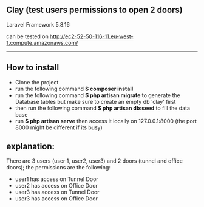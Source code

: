 
## Clay (test users permissions to open 2 doors)

Laravel Framework 5.8.16 
</br>

can be tested on http://ec2-52-50-116-11.eu-west-1.compute.amazonaws.com/
<hr>

## How to install

- Clone the project
- run the following command **$ composer install**
- run the following command **$ php artisan migrate** to generate the Database tables but make sure to create an empty db 'clay' first
- then run the following command **$ php artisan db:seed** to fill the data base 
- run **$ php artisan serve** then access it locally on 127.0.0.1:8000 (the port 8000 might be different if its busy)


## explanation:

There are 3 users (user 1, user2, user3) and 2 doors (tunnel and office doors);
the permissions are the following:
- user1 has access on Tunnel Door
- user2 has access on Office Door
- user3 has access on Tunnel Door
- user3 has access on Office Door
